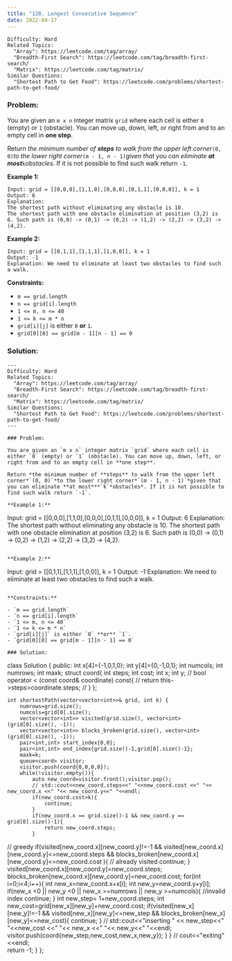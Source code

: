 ```yaml
---
title: "128. Longest Consecutive Sequence"
date: 2022-04-17
---
```


```
Difficulty: Hard
Related Topics:
  "Array": https://leetcode.com/tag/array/
  "Breadth-First Search": https://leetcode.com/tag/breadth-first-search/
  "Matrix": https://leetcode.com/tag/matrix/
Similar Questions:
  "Shortest Path to Get Food": https://leetcode.com/problems/shortest-path-to-get-food/
```

### Problem:

You are given an `m x n` integer matrix `grid` where each cell is either `0` (empty) or `1` (obstacle). You can move up, down, left, or right from and to an empty cell in **one step**.

Return *the minimum number of **steps** to walk from the upper left corner*`(0, 0)`*to the lower right corner*`(m - 1, n - 1)`*given that you can eliminate **at most***`k`*obstacles*. If it is not possible to find such walk return `-1`.

**Example 1:**

```
Input: grid = [[0,0,0],[1,1,0],[0,0,0],[0,1,1],[0,0,0]], k = 1
Output: 6
Explanation: 
The shortest path without eliminating any obstacle is 10.
The shortest path with one obstacle elimination at position (3,2) is 6. Such path is (0,0) -> (0,1) -> (0,2) -> (1,2) -> (2,2) -> (3,2) -> (4,2).
```

**Example 2:**

```
Input: grid = [[0,1,1],[1,1,1],[1,0,0]], k = 1
Output: -1
Explanation: We need to eliminate at least two obstacles to find such a walk.
```

**Constraints:**

- `m == grid.length`
- `n == grid[i].length`
- `1 <= m, n <= 40`
- `1 <= k <= m * n`
- `grid[i][j]` is either `0` **or** `1`.
- `grid[0][0] == grid[m - 1][n - 1] == 0`

### Solution:
```
---
Difficulty: Hard
Related Topics:
  "Array": https://leetcode.com/tag/array/
  "Breadth-First Search": https://leetcode.com/tag/breadth-first-search/
  "Matrix": https://leetcode.com/tag/matrix/
Similar Questions:
  "Shortest Path to Get Food": https://leetcode.com/problems/shortest-path-to-get-food/
---

### Problem:

You are given an `m x n` integer matrix `grid` where each cell is either `0` (empty) or `1` (obstacle). You can move up, down, left, or right from and to an empty cell in **one step**.

Return *the minimum number of **steps** to walk from the upper left corner*`(0, 0)`*to the lower right corner*`(m - 1, n - 1)`*given that you can eliminate **at most***`k`*obstacles*. If it is not possible to find such walk return `-1`.

**Example 1:**

```
Input: grid = [[0,0,0],[1,1,0],[0,0,0],[0,1,1],[0,0,0]], k = 1
Output: 6
Explanation: 
The shortest path without eliminating any obstacle is 10.
The shortest path with one obstacle elimination at position (3,2) is 6. Such path is (0,0) -> (0,1) -> (0,2) -> (1,2) -> (2,2) -> (3,2) -> (4,2).
```

**Example 2:**

```
Input: grid = [[0,1,1],[1,1,1],[1,0,0]], k = 1
Output: -1
Explanation: We need to eliminate at least two obstacles to find such a walk.
```

**Constraints:**

- `m == grid.length`
- `n == grid[i].length`
- `1 <= m, n <= 40`
- `1 <= k <= m * n`
- `grid[i][j]` is either `0` **or** `1`.
- `grid[0][0] == grid[m - 1][n - 1] == 0`

### Solution:
```
class Solution {
public:
    int x[4]={-1,0,1,0};
    int y[4]={0,-1,0,1};
    int numcols;
    int numrows;
    int maxk;
    struct coord{
        int steps;
        int cost;
        int x;
        int y;
        // bool operator < (const coord& coordinate) const{
        //     return this->steps>coordinate.steps;
        // }
    };

    int shortestPath(vector<vector<int>>& grid, int k) {
        numrows=grid.size();
        numcols=grid[0].size();
        vector<vector<int>> visited(grid.size(), vector<int>(grid[0].size(), -1));
        vector<vector<int>> blocks_broken(grid.size(), vector<int>(grid[0].size(), -1));
        pair<int,int> start_index{0,0};
        pair<int,int> end_index{grid.size()-1,grid[0].size()-1};
        maxk=k;
        queue<coord> visitor;
        visitor.push(coord{0,0,0,0});
        while(!visitor.empty()){
            auto new_coord=visitor.front();visitor.pop();
            // std::cout<<new_coord.steps<<" "<<new_coord.cost <<" "<< new_coord.x <<" "<< new_coord.y<<" "<<endl;
            if(new_coord.cost>k){
                continue;
            }
            if(new_coord.x == grid.size()-1 && new_coord.y == grid[0].size()-1){
                return new_coord.steps;
            }
//             greedy
            if(visited[new_coord.x][new_coord.y]!=-1 && visited[new_coord.x][new_coord.y]<=new_coord.steps && blocks_broken[new_coord.x][new_coord.y]<=new_coord.cost ){
//                 already visited
                continue;
            }
            visited[new_coord.x][new_coord.y]=new_coord.steps;
            blocks_broken[new_coord.x][new_coord.y]=new_coord.cost;
            for(int i=0;i<4;i++){
                int new_x=new_coord.x+x[i];
                int new_y=new_coord.y+y[i];
                if(new_x <0 || new_y <0 || new_x >=numrows || new_y >=numcols){
                    //invalid index
                    continue;
                }
                int new_step= 1+new_coord.steps;
                int new_cost=grid[new_x][new_y]+new_coord.cost;
                if(visited[new_x][new_y]!=-1 && visited[new_x][new_y]<=new_step  && blocks_broken[new_x][new_y]<=new_cost){
                    continue;
                }
                // std::cout<<"inserting " << new_step<<" "<<new_cost <<" "<< new_x <<" "<< new_y<<" "<<endl;
                visitor.push(coord{new_step,new_cost,new_x,new_y});
            }
        }
         // cout<<"exiting"<<endl;   
        return -1;
    }
};
```